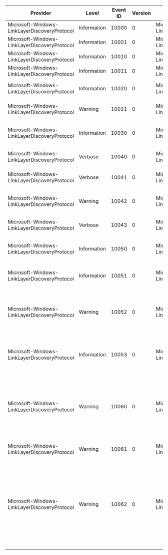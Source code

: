 Provider                                      |  Level        |  Event ID  |  Version  |  Channel                                                   |  Task  |  Opcode  |  Keyword  |  Message
----------------------------------------------|---------------|------------|-----------|------------------------------------------------------------|--------|----------|-----------|-------------------------------------------------------------------------------------------------------------------------------------------------------------------------------------------------------------------------------------------------------------
Microsoft-Windows-LinkLayerDiscoveryProtocol  |  Information  |  10000     |  0        |  Microsoft-Windows-LinkLayerDiscoveryProtocol/Operational  |        |          |           |
Microsoft-Windows-LinkLayerDiscoveryProtocol  |  Information  |  10001     |  0        |  Microsoft-Windows-LinkLayerDiscoveryProtocol/Operational  |        |          |           |
Microsoft-Windows-LinkLayerDiscoveryProtocol  |  Information  |  10010     |  0        |  Microsoft-Windows-LinkLayerDiscoveryProtocol/Operational  |        |          |           |  The interface {IfIndex} is enabled
Microsoft-Windows-LinkLayerDiscoveryProtocol  |  Information  |  10011     |  0        |  Microsoft-Windows-LinkLayerDiscoveryProtocol/Operational  |        |          |           |  The interface {IfIndex} is disabled
Microsoft-Windows-LinkLayerDiscoveryProtocol  |  Information  |  10020     |  0        |  Microsoft-Windows-LinkLayerDiscoveryProtocol/Diagnostic   |        |          |           |  The local MIB on interface {IfIndex} has been updated
Microsoft-Windows-LinkLayerDiscoveryProtocol  |  Warning      |  10021     |  0        |  Microsoft-Windows-LinkLayerDiscoveryProtocol/Diagnostic   |        |          |           |  An update to the local MIB on interface {IfIndex} was rejected
Microsoft-Windows-LinkLayerDiscoveryProtocol  |  Information  |  10030     |  0        |  Microsoft-Windows-LinkLayerDiscoveryProtocol/Diagnostic   |        |          |           |  The parameter {AdminParameter} on interface {IfIndex} has been changed
Microsoft-Windows-LinkLayerDiscoveryProtocol  |  Verbose      |  10040     |  0        |  Microsoft-Windows-LinkLayerDiscoveryProtocol/Diagnostic   |        |          |           |  An LLDP frame was transmitted on interface {IfIndex}
Microsoft-Windows-LinkLayerDiscoveryProtocol  |  Verbose      |  10041     |  0        |  Microsoft-Windows-LinkLayerDiscoveryProtocol/Diagnostic   |        |          |           |  An LLDP frame was received on interface {IfIndex}
Microsoft-Windows-LinkLayerDiscoveryProtocol  |  Warning      |  10042     |  0        |  Microsoft-Windows-LinkLayerDiscoveryProtocol/Diagnostic   |        |          |           |  An LLDP frame received on interface {IfIndex} was rejected.{SequenceNumber}
Microsoft-Windows-LinkLayerDiscoveryProtocol  |  Verbose      |  10043     |  0        |  Microsoft-Windows-LinkLayerDiscoveryProtocol/Diagnostic   |        |          |           |  An LLDP frame was successfully validated on interface {IfIndex}
Microsoft-Windows-LinkLayerDiscoveryProtocol  |  Information  |  10050     |  0        |  Microsoft-Windows-LinkLayerDiscoveryProtocol/Operational  |        |          |           |  A new neighbor was discovered on interface {IfIndex}Neighbor ID: {MsapId}
Microsoft-Windows-LinkLayerDiscoveryProtocol  |  Information  |  10051     |  0        |  Microsoft-Windows-LinkLayerDiscoveryProtocol/Diagnostic   |        |          |           |  The neighbor on interface {IfIndex} has updated its MIBNeighbor ID: {MsapId}
Microsoft-Windows-LinkLayerDiscoveryProtocol  |  Warning      |  10052     |  0        |  Microsoft-Windows-LinkLayerDiscoveryProtocol/Operational  |        |          |           |  The neighbor on interface {IfIndex} was removed because no message has been received within the timeout intervalNeighbor ID: {MsapId}
Microsoft-Windows-LinkLayerDiscoveryProtocol  |  Information  |  10053     |  0        |  Microsoft-Windows-LinkLayerDiscoveryProtocol/Operational  |        |          |           |  The neighbor on interface {IfIndex} was removed because a shutdown message was receivedNeighbor ID: {MsapId}
Microsoft-Windows-LinkLayerDiscoveryProtocol  |  Warning      |  10060     |  0        |  Microsoft-Windows-LinkLayerDiscoveryProtocol/Operational  |        |          |           |  The system has detected that there are multiple neighbors sending LLDP packets to the network interface {IfIndex}.  A "tooManyNeighbors" state has been declared.  This may inhibit some network operations.
Microsoft-Windows-LinkLayerDiscoveryProtocol  |  Warning      |  10061     |  0        |  Microsoft-Windows-LinkLayerDiscoveryProtocol/Operational  |        |          |           |  The "tooManyNeighbors" state has been cleared
Microsoft-Windows-LinkLayerDiscoveryProtocol  |  Warning      |  10062     |  0        |  Microsoft-Windows-LinkLayerDiscoveryProtocol/Diagnostic   |        |          |           |  A message was received on interface {IfIndex} from an unknown neighbor; while the previously-detected neighbor is still active.  This will prolong the "tooManyNeighbors" state.Existing Neighbor ID: {ExistingMsapId}Recived Neighbor ID: {ReceivedMsapId}